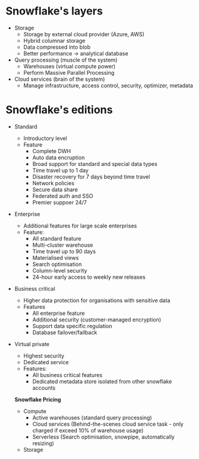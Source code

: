# Snowflake's layers
- Storage
  - Storage by external cloud provider (Azure, AWS)
  - Hybrid columnar storage
  - Data compressed into blob
  - Better performance -> analytical database
- Query processing (muscle of the system)
  - Warehouses (virtual compute power)
  - Perform Massive Parallel Processing
- Cloud services (brain of the system)
  - Manage infrastructure, access control, security, optimizer, metadata

# Snowflake's editions
- Standard
  - Introductory level
  - Feature
    - Complete DWH
    - Auto data encruption
    - Broad support for standard and special data types
    - Time travel up to 1 day
    - Disaster recovery for 7 days beyond time travel
    - Network policies
    - Secure data share
    - Federated auth and SSO
    - Premier suppoer 24/7
- Enterprise
  - Additional features for large scale enterprises
  - Feature:
    - All standard feature
    - Multi-cluster warehouse
    - Time travel up to 90 days
    - Materialised views
    - Search optimisation
    - Column-level security
    - 24-hour early access to weekly new releases
- Business critical
  - Higher data protection for organisations with sensitive data
  - Features
    - All enterprise feature
    - Additional security (customer-managed encryption)
    - Support data specific regulation
    - Database failover/failback
- Virtual private
  - Highest security
  - Dedicated service
  - Features:
    - All business critical features
    - Dedicated metadata store isolated from other snowflake accounts
   
  **Snowflake Pricing**
  - Compute
    - Active warehouses (standard query processing)
    - Cloud services (Behind-the-scenes cloud service task - only charged if exceed 10% of warehouse usage)
    - Serverless (Search optimisation, snowpipe, automatically resizing)
  - Storage
